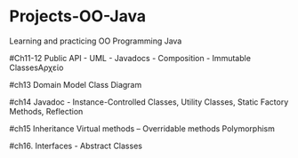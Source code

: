 # Projects-OO-Java
Learning and practicing OO Programming Java 

#Ch11-12
Public API - UML - Javadocs - Composition - Immutable ClassesΑρχείο

#ch13
Domain Model
Class Diagram

#ch14
 Javadoc - Instance-Controlled Classes, 
 Utility Classes, 
 Static Factory Methods, 
 Reflection

 #ch15
 Inheritance
Virtual methods – Overridable methods
Polymorphism

#ch16. Interfaces - Abstract Classes
